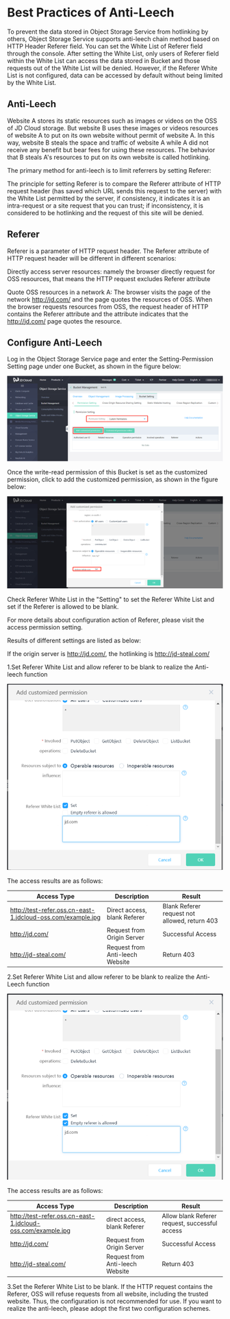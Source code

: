 # Best Practices of Anti-Leech

To prevent the data stored in Object Storage Service from hotlinking by others, Object Storage Service supports anti-leech chain method based on HTTP Header Referer field. You can set the White List of Referer field through the console. After setting the White List, only users of Referer field within the White List can access the data stored in Bucket and those requests out of the White List will be denied. However, if the Referer White List is not configured, data can be accessed by default without being limited by the White List.

## Anti-Leech

Website A stores its static resources such as images or videos on the OSS of JD Cloud storage. But website B uses these images or videos resources of website A to put on its own website without permit of website A. In this way, website B steals the space and traffic of website A while A did not receive any benefit but bear fees for using these resources. The behavior that B steals A's resources to put on its own website is called hotlinking.

The primary method for anti-leech is to limit referrers by setting Referer:

The principle for setting Referer is to compare the Referer attribute of HTTP request header (has saved which URL sends this request to the server) with the White List permitted by the server, if consistency, it indicates it is an intra-request or a site request that you can trust; if inconsistency, it is considered to be hotlinking and the request of this site will be denied.

## Referer

Referer is a parameter of HTTP request header. The Referer attribute of HTTP request header will be different in different scenarios:

Directly access server resources: namely the browser directly request for OSS resources, that means the HTTP request excludes Referer attribute

Quote OSS resources in a network A: The browser visits the page of the network http://jd.com/ and the page quotes the resources of OSS. When the browser requests resources from OSS, the request header of HTTP contains the Referer attribute and the attribute indicates that the http://jd.com/ page quotes the resource.

## Configure Anti-Leech

Log in the Object Storage Service page and enter the Setting-Permission Setting page under one Bucket, as shown in the figure below:

![权限设置](../../../../image/Object-Storage-Service/OSS-075.jpg)

Once the write-read permission of this Bucket is set as the customized permission, click to add the customized permission, as shown in the figure below:

![自定义权限](../../../../image/Object-Storage-Service/OSS-076.jpg)

Check Referer White List in the "Setting" to set the Referer White List and set if the Referer is allowed to be blank.

For more details about configuration action of Referer, please visit the access permission setting.


Results of different settings are listed as below:

If the origin server is http://jd.com/, the hotlinking is http://jd-steal.com/

1.Set Referer White List and allow referer to be blank to realize the Anti-leech function

![白名单](../../../../image/Object-Storage-Service/OSS-077.jpg)

The access results are as follows:

|Access Type|Description|Result|
|-|-|-|
|http://test-refer.oss.cn-east-1.jdcloud-oss.com/example.jpg |Direct access, blank Referer|Blank Referer request not allowed, return 403|
|http://jd.com/|Request from Origin Server|Successful Access|
|http://jd-steal.com/ |Request from Anti-leech Website|Return 403|

2.Set Referer White List and allow referer to be blank to realize the Anti-Leech function

![白名单](../../../../image/Object-Storage-Service/OSS-078.jpg)

The access results are as follows:

|Access Type|Description|Result|
|-|-|-|
|http://test-refer.oss.cn-east-1.jdcloud-oss.com/example.jpg |direct access, blank Referer|Allow blank Referer request, successful access|
|http://jd.com/ |Request from Origin Server|Successful Access|
|http://jd-steal.com/ |Request from Anti-leech Website|Return 403|
3.Set the Referer White List to be blank. If the HTTP request contains the Referer, OSS will refuse requests from all website, including the trusted website. Thus, the configuration is not recommended for use. If you want to realize the anti-leech, please adopt the first two configuration schemes.
